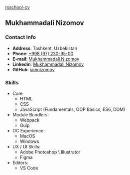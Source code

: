 [rsschool-cv](https://iamnizomov.github.io/rsschool-cv/cv)


## Mukhammadali Nizomov

### Contact Info
* __Address__: Tashkent, Uzbekistan <br />
* __Phone__: [+998 (97) 230-95-00](tel:+998972309500)<br />
* __E-mail__: [Mukhammadali Nizomov](mailto:mukhammadali.nizomov@gmail.com)<br />
* __Linkedin__: [Mukhammadali Nizomov](https://www.linkedin.com/in/mukhammad-ali-nizomov-523aa0232)<br />
* __GitHub__: [iamnizomov](https://github.com/iamnizomov)<br />

### Skills
- Core
    * HTML
    * CSS
    * JavaScript (Fundamentals, OOP Basics, ES6, DOM)
- Module Bundlers:
    * Webpack
    * Gulp
- OC Experience:
    * MacOS
    * Windows
- UX / UI Skills:
    * Adobe Photoshop \ Illustrator
    * Figma
- Editors:
    * VS Code
